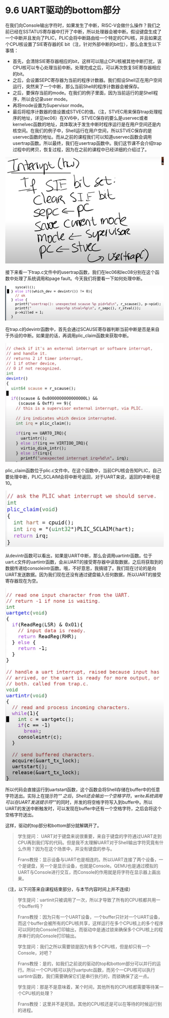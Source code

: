 # 9.6 UART驱动的bottom部分

在我们向Console输出字符时，如果发生了中断，RISC-V会做什么操作？我们之前已经在SSTATUS寄存器中打开了中断，所以处理器会被中断。假设键盘生成了一个中断并且发向了PLIC，PLIC会将中断路由给一个特定的CPU核，并且如果这个CPU核设置了SIE寄存器的E bit（注，针对外部中断的bit位），那么会发生以下事情：

* 首先，会清除SIE寄存器相应的bit，这样可以阻止CPU核被其他中断打扰，该CPU核可以专心处理当前中断。处理完成之后，可以再次恢复SIE寄存器相应的bit。
* 之后，会设置SEPC寄存器为当前的程序计数器。我们假设Shell正在用户空间运行，突然来了一个中断，那么当前Shell的程序计数器会被保存。
* 之后，要保存当前的mode。在我们的例子里面，因为当前运行的是Shell程序，所以会记录user mode。
* 再将mode设置为Supervisor mode。
* 最后将程序计数器的值设置成STVEC的值。（注，STVEC用来保存trap处理程序的地址，详见lec06）在XV6中，STVEC保存的要么是uservec或者kernelvec函数的地址，具体取决于发生中断时程序运行是在用户空间还是内核空间。在我们的例子中，Shell运行在用户空间，所以STVEC保存的是uservec函数的地址。而从之前的课程我们可以知道uservec函数会调用usertrap函数。所以最终，我们在usertrap函数中。我们这节课不会介绍trap过程中的拷贝，恢复过程，因为在之前的课程中已经详细的介绍过了。

![](<../.gitbook/assets/image (388).png>)

接下来看一下trap.c文件中的usertrap函数，我们在lec06和lec08分别在这个函数中处理了系统调用和page fault。今天我们将要看一下如何处理中断。

![](<../.gitbook/assets/image (415).png>)

在trap.c的devintr函数中，首先会通过SCAUSE寄存器判断当前中断是否是来自于外设的中断。如果是的话，再调用plic\_claim函数来获取中断。

![](<../.gitbook/assets/image (441) (1) (1) (1) (1).png>)

plic\_claim函数位于plic.c文件中。在这个函数中，当前CPU核会告知PLIC，自己要处理中断，PLIC\_SCLAIM会将中断号返回，对于UART来说，返回的中断号是10。

![](<../.gitbook/assets/image (383).png>)

从devintr函数可以看出，如果是UART中断，那么会调用uartintr函数。位于uart.c文件的uartintr函数，会从UART的接受寄存器中读取数据，之后将获取到的数据传递给consoleintr函数。哦，不好意思，我搞错了。我们现在讨论的是向UART发送数据。因为我们现在还没有通过键盘输入任何数据，所以UART的接受寄存器现在为空。

![](<../.gitbook/assets/image (412).png>)

所以代码会直接运行到uartstart函数，这个函数会将Shell存储在buffer中的任意字符送出。实际上在提示符“$”之后，Shell还会输出一个空格字符，write系统调用可以在UART发送提示符“$”的同时，并发的将空格字符写入到buffer中。所以UART的发送中断触发时，可以发现在buffer中还有一个空格字符，之后会将这个空格字符送出。

这样，驱动的top部分和bottom部分就解耦开了。

> 学生提问： UART对于键盘来说很重要，来自于键盘的字符通过UART走到CPU再到我们写的代码。但是我不太理解UART对于Shell输出字符究竟有什么作用？因为在这个场景中，并没有键盘的参与。
>
> Frans教授：显示设备与UART也是相连的。所以UART连接了两个设备，一个是键盘，另一个是显示设备，也就是Console。QEMU也是通过模拟的UART与Console进行交互，而Console的作用就是将字符在显示器上画出来。

（注，以下问答来自课程结束部分，与本节内容时间上并不连续）

> 学生提问：uartinit只被调用了一次，所以才导致了所有的CPU核都共用一个buffer吗？
>
> Frans教授：因为只有一个UART设备，一个buffer只针对一个UART设备，而这个buffer会被所有的CPU核共享，这样运行在多个CPU核上的多个程序可以同时向Console打印输出，而驱动中是通过锁来确保多个CPU核上的程序串行的向Console打印输出。
>
> 学生提问：我们之所以需要锁是因为有多个CPU核，但是却只有一个Console，对吧？
>
> Frans教授：是的，如我们之前说的驱动的top和bottom部分可以并行的运行。所以一个CPU核可以执行uartputc函数，而另个一CPU核可以执行uartintr函数，我们需要确保它们是串行执行的，而锁确保了这一点。
>
> 学生提问：那是不是意味着，某个时间，其他所有的CPU核都需要等待某一个CPU核的处理？
>
> Frans教授：这里并不是死锁。其他的CPU核还是可以在等待的时候运行别的进程。

